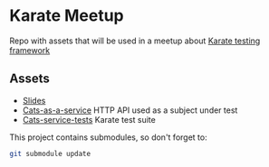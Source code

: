 # Karate Meetup
Repo with assets that will be used in a meetup about [Karate testing framework](https://github.com/intuit/karate)

## Assets
- [Slides](Slides.pdf) 
- [Cats-as-a-service](https://github.com/arcones/cats-as-a-service) HTTP API used as a subject under test
- [Cats-service-tests](https://github.com/arcones/cats-service-tests) Karate test suite

This project contains submodules, so don't forget to:
```bash
git submodule update
```
